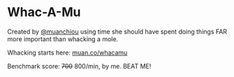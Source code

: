 Whac-A-Mu
=========

Created by [@muanchiou](http://twitter.com/muanchiou) using time she should have spent doing things FAR more important than whacking a mole.

Whacking starts here: [muan.co/whacamu](http://muan.co/whacamu)

Benchmark score: <del>700</del> 800/min, by me. BEAT ME!
